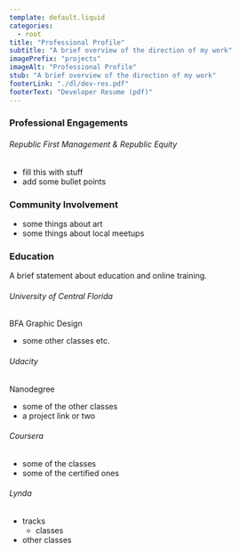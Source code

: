 ```yaml
---
template: default.liquid
categories: 
  - root
title: "Professional Profile"
subtitle: "A brief overview of the direction of my work"
imagePrefix: "projects"
imageAlt: "Professional Profile"
stub: "A brief overview of the direction of my work"
footerLink: "./dl/dev-res.pdf"
footerText: "Developer Resume (pdf)"
---
```


### Professional Engagements

###### Republic First Management & Republic Equity

  - fill this with stuff
  - add some bullet points

### Community Involvement

  - some things about art
  - some things about local meetups

### Education

A brief statement about education and online training.

###### University of Central Florida

BFA Graphic Design
  - some other classes etc.

###### Udacity

Nanodegree
  - some of the other classes
  - a project link or two

###### Coursera

  - some of the classes
  - some of the certified ones

###### Lynda

  - tracks
    - classes 
  - other classes